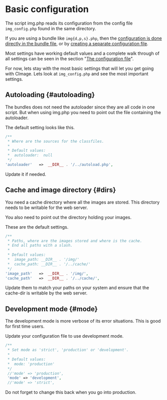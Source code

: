 Basic configuration
======================================

The script img.php reads its configuration from the config file `img_config.php` found in the same directory.

If you are using a bundle like `img{d,p,s}.php`, then the [configuration is done directly in the bundle file](config-file#bundle-array), or by [creating a separate configuration file](config-file#config-bundle).

Most settings have working default values and a complete walk through of all settings can be seen in the section "[The configuration file](config-file)".

For now, lets stay with the most basic settings that will let you get going with CImage. Lets look at `img_config.php` and see the most important settings.



Autoloading {#autoloading}
--------------------------------------

The bundles does not need the autoloader since they are all code in one script. But when using img.php you need to point out the file containing the autoloader.

The default setting looks like this.

```php
/**
 * Where are the sources for the classfiles.
 *
 * Default values:
 *  autoloader:  null
 */
'autoloader'   =>  __DIR__ . '/../autoload.php',
```

Update it if needed.



Cache and image directory {#dirs}
--------------------------------------

You need a cache directory where all the images are stored. This directory needs to be writable for the web server.

You also need to point out the directory holding your images.

These are the default settings.

```php
/**
 * Paths, where are the images stored and where is the cache.
 * End all paths with a slash.
 *
 * Default values:
 *  image_path: __DIR__ . '/img/'
 *  cache_path: __DIR__ . '/../cache/'
 */
'image_path'   =>  __DIR__ . '/img/',
'cache_path'   =>  __DIR__ . '/../cache/',
```

Update them to match your paths on your system and ensure that the cache-dir is writable by the web server.



Development mode {#mode}
--------------------------------------

The development mode is more verbose of its error situations. This is good for first time users.

Update your configuration file to use development mode.

```php
/**
 * Set mode as 'strict', 'production' or 'development'.
 *
 * Default values:
 *  mode: 'production'
 */
 //'mode' => 'production',
 'mode' => 'development',
 //'mode' => 'strict',
```

Do not forget to change this back when you go into production.
